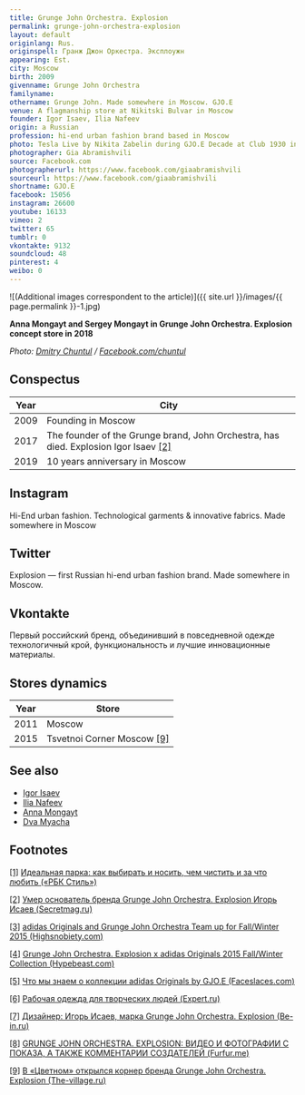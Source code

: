 ```yaml
---
title: Grunge John Orchestra. Explosion
permalink: grunge-john-orchestra-explosion
layout: default
originlang: Rus.
originspell: Гранж Джон Оркестра. Эксплоужн
appearing: Est.
city: Moscow
birth: 2009
givenname: Grunge John Orchestra
familyname:
othername: Grunge John. Made somewhere in Moscow. GJO.E
venue: A flagmanship store at Nikitski Bulvar in Moscow
founder: Igor Isaev, Ilia Nafeev
origin: a Russian
profession: hi-end urban fashion brand based in Moscow
photo: Tesla Live by Nikita Zabelin during GJO.E Decade at Club 1930 in 2019 in Moscow
photographer: Gia Abramishvili
source: Facebook.com
photographerurl: https://www.facebook.com/giaabramishvili
sourceurl: https://www.facebook.com/giaabramishvili
shortname: GJO.E
facebook: 15056
instagram: 26600
youtube: 16133
vimeo: 2
twitter: 65
tumblr: 0
vkontakte: 9132
soundcloud: 48
pinterest: 4
weibo: 0
---
```


![(Additional images correspondent to the article)]({{ site.url }}/images/{{ page.permalink }}-1.jpg)

**Anna Mongayt and Sergey Mongayt in Grunge John Orchestra. Explosion concept store in 2018**

*Photo: [Dmitry Chuntul](https://www.facebook.com/chuntul) / [Facebook.com/chuntul](https://www.facebook.com/chuntul)*

## Сonspectus

|Year|City|
|-|-|
|2009|Founding in Moscow|
|2017|The founder of the Grunge brand, John Orchestra, has died. Explosion Igor Isaev <span id="a2">[\[2\]](#f2)</span>|
|2019|10 years anniversary in Moscow|

## Instagram

Hi-End urban fashion. Technological garments & innovative fabrics. Made somewhere in Moscow

## Twitter

Explosion — first Russian hi-end urban fashion brand. Made somewhere in Moscow.

## Vkontakte

Первый российский бренд, объединивший в повседневной одежде технологичный крой, функциональность и лучшие инновационные материалы.

## Stores dynamics

|Year|Store|
|-|-|
|2011|Moscow|
|2015|Tsvetnoi Corner Moscow <span id="a9">[\[9\]](#f9)</span>|

## See also

+ [Igor Isaev](isaev-Igor)
+ [Ilia Nafeev](nafeev-ilia)
+ [Anna Mongayt](mongayt-anna)
+ [Dva Myacha](dva-myacha)

## Footnotes

[[1]](#a1) <span id="f1"></span> [Идеальная парка: как выбирать и носить, чем чистить и за что любить («РБК Стиль»)](https://style.rbc.ru/items/587e14b59a79477b780bbec4)

[[2]](#a2) <span id="f2"></span> [Умер основатель бренда Grunge John Orchestra. Explosion Игорь Исаев (Secretmag.ru)](https://secretmag.ru/news/umer-osnovatel-brenda-grunge-john-orchestra-explosion-igor-isaev-15-07-2017.htm)

[[3]](#a3) <span id="f3"></span> [adidas Originals and Grunge John Orchestra Team up for Fall/Winter 2015 (Highsnobiety.com)](https://www.highsnobiety.com/2015/11/09/adidas-originals-grunge-john-orchestra/)

[[4]](#a4) <span id="f4"></span> [Grunge John Orchestra. Explosion x adidas Originals 2015 Fall/Winter Collection (Hypebeast.com)](https://hypebeast.com/2015/11/adidas-originals-grunge-john-orchestra-explosion-2015-fall-winter)

[[5]](#a5) <span id="f5"></span> [Что мы знаем о коллекции adidas Originals by GJO.E (Faceslaces.com)](https://locals.faceslaces.com/blog/chto-my-znaem-o-kollektsii-adidas-originals-by-gjo-e/)

[[6]](#a6) <span id="f6"></span> [Рабочая одежда для творческих людей (Expert.ru)](https://expert.ru/expert/2014/36/rabochaya-odezhda-dlya-tvorcheskih-lyudej/)

[[7]](#a7) <span id="f7"></span> [Дизайнер: Игорь Исаев, марка Grunge John Orchestra. Explosion (Be-in.ru)](https://www.be-in.ru/subject/23842-igor_isaev/)

[[8]](#a8) <span id="f8"></span> [GRUNGE JOHN ORCHESTRA. EXPLOSION: ВИДЕО И ФОТОГРАФИИ С ПОКАЗА, А ТАКЖЕ КОММЕНТАРИИ СОЗДАТЕЛЕЙ (Furfur.me)](http://www.furfur.me/furfur/culture/culture/158275-gjoe)

[[9]](#a9) <span id="f9"></span> [В «Цветном» открылся корнер бренда Grunge John Orchestra. Explosion (The-village.ru)](https://www.the-village.ru/village/service-shopping/novoemesto/228179-grunge-john-orchestra-explosion)
